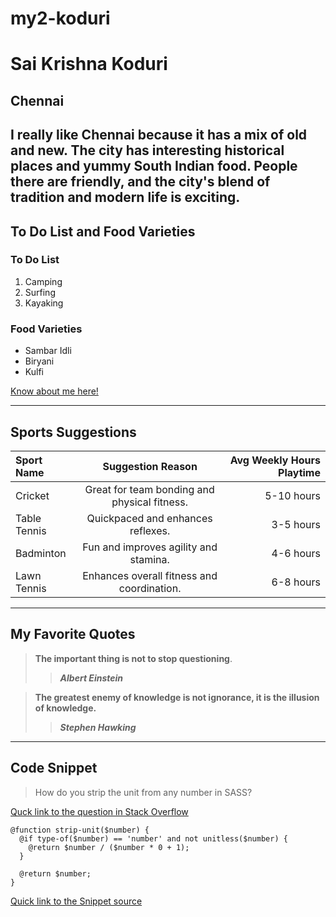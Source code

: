 # my2-koduri
# Sai Krishna Koduri
## Chennai
I really like **Chennai** because it has a mix of **old and new**. The city has interesting historical places and yummy South Indian food. People there are friendly, and the city's blend of **tradition and modern life** is exciting.
---
## To Do List and Food Varieties
### To Do List
1) Camping
2) Surfing
3) Kayaking
### Food Varieties
* Sambar Idli
* Biryani
* Kulfi

[Know about me here!](https://github.com/SaiKrishnaKoduri/my2-koduri/blob/main/MyStats.md)

---

## Sports Suggestions
| Sport Name | Suggestion Reason | Avg Weekly Hours Playtime |
| :--- | :----: | ---: |
| Cricket | Great for team bonding and physical fitness. | 5-10 hours |
| Table Tennis | Quickpaced and enhances reflexes. | 3-5 hours |
| Badminton | Fun and improves agility and stamina. | 4-6 hours |
| Lawn Tennis | Enhances overall fitness and coordination. | 6-8 hours |

---
## My Favorite Quotes
> **The important thing is not to stop questioning**.
>> ***Albert Einstein***

> **The greatest enemy of knowledge is not ignorance, it is the illusion of knowledge.**
>> ***Stephen Hawking***
 
 ---

## Code Snippet

> How do you strip the unit from any number in SASS?

[Quck link to the question in Stack Overflow](https://stackoverflow.com/questions/12328259/how-do-you-strip-the-unit-from-any-number-in-sass)

```
@function strip-unit($number) {
  @if type-of($number) == 'number' and not unitless($number) {
    @return $number / ($number * 0 + 1);
  }

  @return $number;
}
```
[Quick link to the Snippet source](https://css-tricks.com/snippets/sass/strip-unit-function/)
